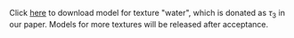 Click [here](https://www.dropbox.com/s/y2rstqwq21xph99/water.ckpt.zip?dl=0) to download model for texture "water", which is donated as $\tau_3$ in our paper. Models for more textures will be released after acceptance.
